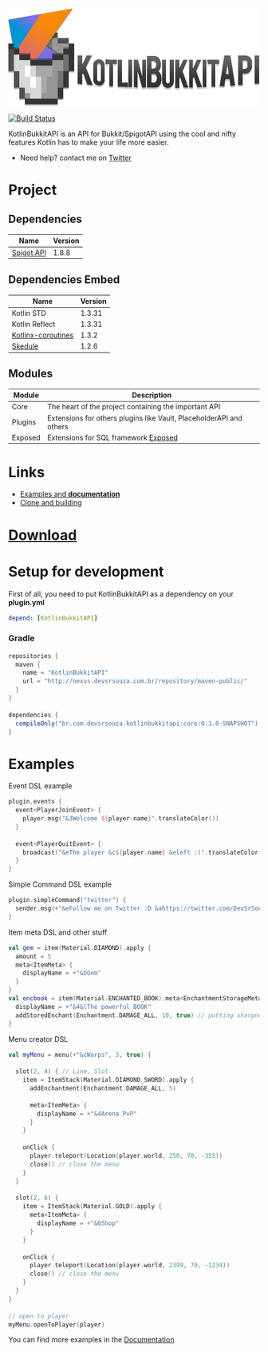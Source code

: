 ![logo](logo.png)

[![Build Status](http://jenkins.devsrsouza.com.br/buildStatus/icon?job=KotlinBukkitAPI)](http://jenkins.devsrsouza.com.br/job/KotlinBukkitAPI/)

KotlinBukkitAPI is an API for Bukkit/SpigotAPI using the cool and nifty features Kotlin has to make your life more easier.

* Need help? contact me on [Twitter](https://twitter.com/DevSrSouza)

# Project

## Dependencies
| Name | Version |
| --- | --- |
| [Spigot API](https://hub.spigotmc.org/stash/projects/SPIGOT/repos/spigot/) | 1.8.8 |

## Dependencies Embed
| Name | Version |
| --- | --- |
| Kotlin STD | 1.3.31 |
| Kotlin Reflect | 1.3.31 |
| [Kotlinx-coroutines](https://github.com/Kotlin/kotlinx.coroutines/) | 1.3.2 |
| [Skedule](https://github.com/okkero/Skedule) | 1.2.6 |

## Modules
| Module | Description |
| --- | --- |
| Core | The heart of the project containing the important API |
| Plugins | Extensions for others plugins like Vault, PlaceholderAPI and others |
| Exposed | Extensions for SQL framework [Exposed](https://github.com/JetBrains/Exposed/) |

# Links
- [Examples and **documentation**](https://github.com/DevSrSouza/KotlinBukkitAPI/wiki/)
- [Clone and building](https://github.com/DevSrSouza/KotlinBukkitAPI/wiki/Clone-and-build)

# [Download](http://jenkins.devsrsouza.com.br/job/KotlinBukkitAPI/)

# Setup for development

First of all, you need to put KotlinBukkitAPI as a dependency on your **plugin.yml**
```yaml
depend: [KotlinBukkitAPI]
```

### Gradle

```groovy
repositories {
  maven {
    name = "KotlinBukkitAPI"
    url = "http://nexus.devsrsouza.com.br/repository/maven-public/"
  }
}

dependencies {
  compileOnly("br.com.devsrsouza.kotlinbukkitapi:core:0.1.0-SNAPSHOT") // core
}
```

# Examples

Event DSL example
```kotlin
plugin.events {
  event<PlayerJoinEvent> {
    player.msg("&3Welcome ${player.name}".translateColor()) 
  }
  
  event<PlayerQuitEvent> {
    broadcast("&eThe player &c${player.name} &eleft :(".translateColor())
  }
}
```

Simple Command DSL example
```kotlin
plugin.simpleCommand("twitter") {
  sender.msg(+"&eFollow me on Twitter :D &ahttps://twitter.com/DevSrSouza")
}
```

Item meta DSL and other stuff
```kotlin
val gem = item(Material.DIAMOND).apply {
  amount = 5
  meta<ItemMeta> {
    displayName = +"&bGem"
  }
}
val encbook = item(Material.ENCHANTED_BOOK).meta<EnchantmentStorageMeta> {
  displayName = +"&4&lThe powerful BOOK"
  addStoredEnchant(Enchantment.DAMAGE_ALL, 10, true) // putting sharpness 10 to the book
}
```

Menu creator DSL
```kotlin
val myMenu = menu(+"&cWarps", 3, true) {

  slot(2, 4) { // Line, Slot
    item = ItemStack(Material.DIAMOND_SWORD).apply {
      addEnchantment(Enchantment.DAMAGE_ALL, 5)

      meta<ItemMeta> {
        displayName = +"&4Arena PvP"
      }
    }

    onClick {
      player.teleport(Location(player.world, 250, 70, -355))
      close() // close the menu
    }
  }

  slot(2, 6) {
    item = ItemStack(Material.GOLD).apply {
      meta<ItemMeta> {
        displayName = +"&6Shop"
      }
    }
    
    onClick {
      player.teleport(Location(player.world, 2399, 70, -1234))
      close() // close the menu
    }
  }
}

// open to player
myMenu.openToPlayer(player)
```

You can find more examples in the [Documentation](https://github.com/DevSrSouza/KotlinBukkitAPI/wiki/)
